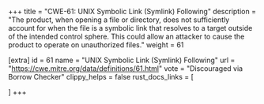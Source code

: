 +++
title = "CWE-61: UNIX Symbolic Link (Symlink) Following"
description	= "The product, when opening a file or directory, does not sufficiently account for when the file is a symbolic link that resolves to a target outside of the intended control sphere. This could allow an attacker to cause the product to operate on unauthorized files."
weight = 61

[extra]
id = 61
name = "UNIX Symbolic Link (Symlink) Following"
url = "https://cwe.mitre.org/data/definitions/61.html"
vote = "Discouraged via Borrow Checker"
clippy_helps = false
rust_docs_links = [
	
]
+++

